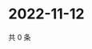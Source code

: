 # 2022-11-12

共 0 条

<!-- BEGIN WEIBO -->
<!-- 最后更新时间 Sat Nov 12 2022 02:22:34 GMT+0800 (China Standard Time) -->

<!-- END WEIBO -->
